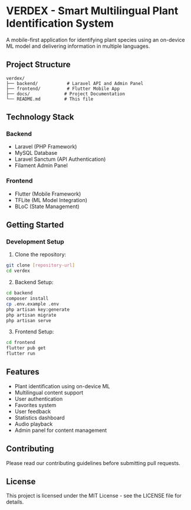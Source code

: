 # VERDEX - Smart Multilingual Plant Identification System

A mobile-first application for identifying plant species using an on-device ML model and delivering information in multiple languages.

## Project Structure

```
verdex/
├── backend/           # Laravel API and Admin Panel
├── frontend/          # Flutter Mobile App
├── docs/             # Project Documentation
└── README.md         # This file
``` 

## Technology Stack

### Backend
- Laravel (PHP Framework)
- MySQL Database
- Laravel Sanctum (API Authentication)
- Filament Admin Panel

### Frontend
- Flutter (Mobile Framework)
- TFLite (ML Model Integration)
- BLoC (State Management)

## Getting Started


### Development Setup

1. Clone the repository:
```bash
git clone [repository-url]
cd verdex
```

2. Backend Setup:
```bash
cd backend
composer install
cp .env.example .env
php artisan key:generate
php artisan migrate
php artisan serve
```

3. Frontend Setup:
```bash
cd frontend
flutter pub get
flutter run
```

## Features

- Plant identification using on-device ML
- Multilingual content support
- User authentication
- Favorites system
- User feedback
- Statistics dashboard
- Audio playback
- Admin panel for content management

## Contributing

Please read our contributing guidelines before submitting pull requests.

## License

This project is licensed under the MIT License - see the LICENSE file for details. 
